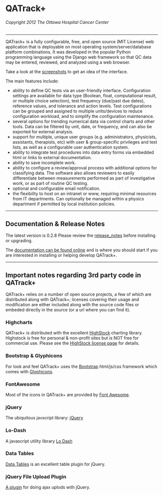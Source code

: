 # QATrack+
###### Copyright 2012 The Ottawa Hospital Cancer Center

---

QATrack+ is a fully configurable, free, and open source (MIT License) web application that is deployable on
most operating system/server/database platform combinations. It was developed in the popular
Python programming language using the Django web framework so that QC data may be
entered, reviewed, and analyzed using a web browser.

Take a look at the [screenshots](https://bitbucket.org/tohccmedphys/qatrackplus/wiki/screenshots) to get
an idea of the interface.

The main features include:

* ability to define QC tests via an user-friendly interface. Configuration settings are
available for data type (Boolean, float, computational result, or multiple choice
selection), test frequency (due/past due dates), reference values, and tolerance and action
levels. Test configurations can be grouped and assigned to multiple units/devices to
reduce configuration workload, and to simplify the configuration maintenance.
* several options for trending numerical data via control charts and other tools. Data can be
filtered by unit, date, or frequency, and can also be exported for external analysis.
* support for multiple, unique user groups (e.g. administrators, physicists, assistants,
therapists, etc) with user & group-specific privileges and test lists, as well as a configurable user
authentication system.
* ability to integrate test procedures into data entry forms via embedded html or links to
external documentation.
* ability to save incomplete work.
* ability to configure a review/approval process with additional options for classifying data.
The software also allows reviewers to easily differentiate between measurements
performed as part of investigative work, or as part of routine QC testing.
* optional and configurable email notification.
* the flexibility to host on an intranet or www, requiring minimal resources from IT
departments. Can optionally be managed within a physics department if permitted by
local institution policies.

---

## Documentation & Release Notes

The latest version is 0.2.8 Please review the [release_notes](https://bitbucket.org/tohccmedphys/qatrackplus/src/master/release_notes.md) before
installing or upgrading.

The [documentation can be found
online](https://bitbucket.org/tohccmedphys/qatrackplus/wiki/Home) and is where you
should start if you
are interested in installing or helping develop QATrack+.

---

## Important notes regarding 3rd party code in QATrack+

QATrack+ relies on a number of open source projects, a few of which are
distributed along with QATrack+; licenses covering their usage and
modification are either included along with the source code files or embeded
directly in the source (or a url where you can find it).

### Highcharts ###

QATrack+ is distributed with the excellent
[HighStock](http://www.highcharts.com/products/highstock) charting library.
Highstock is free for personal & non-profit sites but is NOT free for
commercial use. Please see the [HighStock license
page](http://shop.highsoft.com/highstock.html#redist) for details.


### Bootstrap & Glyphicons ###

For look and feel QATrack+ uses the [Bootstrap](http://getbootstrap.com) html/js/css framework which
comes with [Glyphicons](http://glyphicons.com/license/).

### FontAwesome ###

Most of the icons in QATrack+ are provided by [Font Awesome]( http://fortawesome.github.io/Font-Awesome/icons/).

### jQuery ###

The ubiquitous javscript library: [jQuery](http://jquery.com)

### Lo-Dash ###

A javascript utility library [Lo Dash](http://lodash.com/)

### Data Tables ###

[Data Tables](http://www.datatables.net/) is an excellent table plugin for jQuery.

### jQuery File Upload Plugin ###

[A plugin](https://github.com/blueimp/jQuery-File-Upload) for doing ajax uplods with jQuery.




